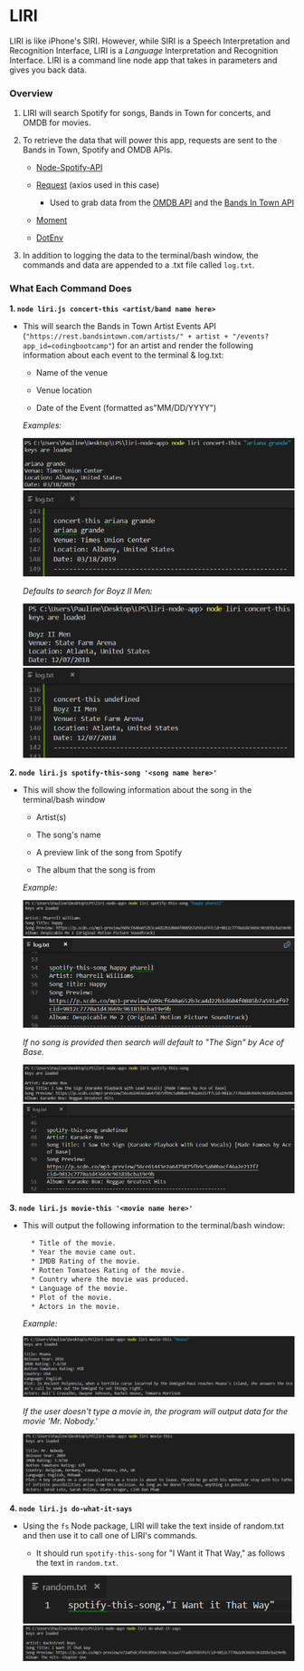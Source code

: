 # LIRI

LIRI is like iPhone's SIRI. However, while SIRI is a Speech Interpretation and Recognition Interface, LIRI is a _Language_ Interpretation and Recognition Interface. LIRI is a command line node app that takes in parameters and gives you back data.

### Overview

1. LIRI will search Spotify for songs, Bands in Town for concerts, and OMDB for movies.

2. To retrieve the data that will power this app, requests are sent to the Bands in Town, Spotify and OMDB APIs.

   * [Node-Spotify-API](https://www.npmjs.com/package/node-spotify-api)

   * [Request](https://www.npmjs.com/package/request) (axios used in this case)

     * Used to grab data from the [OMDB API](http://www.omdbapi.com) and the [Bands In Town API](http://www.artists.bandsintown.com/bandsintown-api)

   * [Moment](https://www.npmjs.com/package/moment)

   * [DotEnv](https://www.npmjs.com/package/dotenv)

3. In addition to logging the data to the terminal/bash window, the commands and data are appended to a .txt file called `log.txt`.

### What Each Command Does

**1. `node liri.js concert-this <artist/band name here>`**

   * This will search the Bands in Town Artist Events API (`"https://rest.bandsintown.com/artists/" + artist + "/events?app_id=codingbootcamp"`) for an artist and render the following information about each event to the terminal & log.txt:

     * Name of the venue

     * Venue location

     * Date of the Event (formatted as"MM/DD/YYYY")

     _Examples:_

      ![concert-this CLI](assets/images/concert-this_ariana-grande.PNG)
      ![concert-this log CLI](assets/images/concert-this_ariana-grande-log.PNG)

      _Defaults to search for Boyz II Men:_

      ![concert-this default](assets/images/concert-this.PNG)
      ![concert-this log default](assets/images/concert-this-log.PNG)


**2. `node liri.js spotify-this-song '<song name here>'`**

   * This will show the following information about the song in the terminal/bash window

     * Artist(s)

     * The song's name

     * A preview link of the song from Spotify

     * The album that the song is from

      _Example:_

      ![spotify-this-song CLI](assets/images/spotify-this-song_happy-pharell.PNG)
      ![spotify-this-song log](assets/images/spotify-this-song_happy-pharell_log.PNG)

     _If no song is provided then search will default to "The Sign" by Ace of Base._

      ![spotify-this-song default](assets/images/spotify-this-song.PNG)
      ![spotify-this-song log default](assets/images/spotify-this-song_log.PNG)

**3. `node liri.js movie-this '<movie name here>'`**

   * This will output the following information to the terminal/bash window:

     ```
       * Title of the movie.
       * Year the movie came out.
       * IMDB Rating of the movie.
       * Rotten Tomatoes Rating of the movie.
       * Country where the movie was produced.
       * Language of the movie.
       * Plot of the movie.
       * Actors in the movie.
     ```
   
     _Example:_
   
     ![movie-this CLI](assets/images/movie-this_moana.PNG)

     _If the user doesn't type a movie in, the program will output data for the movie 'Mr. Nobody.'_

     ![movie-this default](assets/images/movie-this.PNG)

**4. `node liri.js do-what-it-says`**

   * Using the `fs` Node package, LIRI will take the text inside of random.txt and then use it to call one of LIRI's commands.

     * It should run `spotify-this-song` for "I Want it That Way," as follows the text in `random.txt`.

      ![do-what-it-says random.txt](assets/images/do-what-it-says_random.PNG)
      ![do-what-it-says CLI](assets/images/do-what-it-says.PNG)